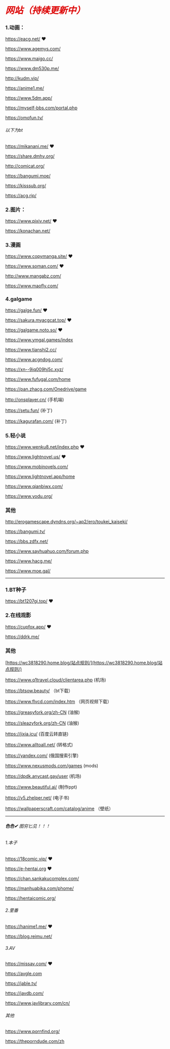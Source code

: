 # <font color="#dd0000">*网站（持续更新中）*</font>

### 1.动画：

https://eacg.net/  ❤

https://www.agemys.com/

https://www.maigo.cc/

https://www.dm530p.me/

http://kudm.vip/

https://anime1.me/

https://www.5dm.app/

https://myself-bbs.com/portal.php

https://omofun.tv/

###### 以下为bt

https://mikanani.me/  ❤

https://share.dmhy.org/

http://comicat.org/    

https://bangumi.moe/    

https://kisssub.org/   

https://acg.rip/

### 2.图片：

https://www.pixiv.net/  ❤

https://konachan.net/ 

### 3.漫画

https://www.copymanga.site/  ❤

https://www.soman.com/  ❤ 

http://www.mangabz.com/

https://www.maofly.com/

### 4.galgame

https://galge.fun/  ❤

https://sakura.myacgcat.top/  ❤

https://galgame.noto.so/ ❤

https://www.ymgal.games/index

https://www.tianshi2.cc/ 

https://www.acgndog.com/ 

https://xn--9iq009hj5c.xyz/

https://www.fufugal.com/home

https://pan.zhacg.com/Onedrive/game

http://onsplayer.cn/ (手机端)

https://setu.fun/ (补丁)

https://kagurafan.com/ (补丁)

### 5.轻小说

https://www.wenku8.net/index.php  ❤

https://www.lightnovel.us/  ❤

https://www.mobinovels.com/ 

https://www.lightnovel.app/home

https://www.qianbiwx.com/

https://www.yodu.org/

### 其他

http://erogamescape.dyndns.org/~ap2/ero/toukei_kaiseki/

https://bangumi.tv/  

https://bbs.zdfx.net/  

https://www.sayhuahuo.com/forum.php  

https://www.hacg.me/  

https://www.moe.gal/

------

### 1.BT种子

https://bt1207gi.top/  ❤

### 2.在线观影

https://cupfox.app/  ❤

https://ddrk.me/

### 其他

[https://wc3818290.home.blog/站点规则/](https://wc3818290.home.blog/站点规则/)  

https://www.q1travel.cloud/clientarea.php  (机场)

https://btsow.beauty/  （bt下载）

https://www.flvcd.com/index.htm  （网页视频下载）

https://greasyfork.org/zh-CN (油猴)

https://sleazyfork.org/zh-CN (油猴)

https://jixia.icu/ (百度云转直链)

https://www.alltoall.net/ (转格式)

https://yandex.com/ (俄国搜索引擎)

https://www.nexusmods.com/games (mods)

https://dpdk.anycast.gay/user (机场)

https://www.beautiful.ai/  (制作ppt)

https://v5.zhelper.net/  (电子书)

https://wallpaperscraft.com/catalog/anime  （壁纸）

------

######  ***色色✔*** 图穷匕见！！！

###### 1.本子

https://18comic.vip/  ❤

https://e-hentai.org  ❤

https://chan.sankakucomplex.com/

https://manhuabika.com/phome/

https://hentaicomic.org/

###### 2.里番

https://hanime1.me/  ❤

https://blog.reimu.net/

###### 3.AV

https://missav.com/ ❤

https://avgle.com  

https://jable.tv/  

https://javdb.com/  

https://www.javlibrary.com/cn/ 




###### 其他

https://www.pornfind.org/  

https://theporndude.com/zh  
